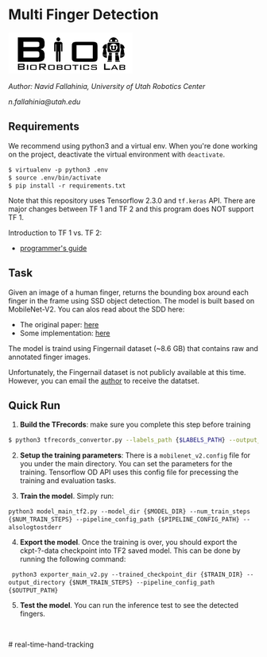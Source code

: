 # Multi Finger Detection 
[![alt tag](data/logo.png)](http://robotics.coe.utah.edu/)

_Author: Navid Fallahinia, University of Utah Robotics Center_

_n.fallahinia@utah.edu_

## Requirements

We recommend using python3 and a virtual env. When you're done working on the project, deactivate the virtual environment with `deactivate`.

```
$ virtualenv -p python3 .env
$ source .env/bin/activate
$ pip install -r requirements.txt
```

Note that this repository uses Tensorflow 2.3.0 and `tf.keras` API. There are major changes between TF 1 and TF 2 and this program does NOT support TF 1. 

Introduction to TF 1 vs. TF 2:
- [programmer's guide](https://www.tensorflow.org/guide/migrate)

## Task

Given an image of a human finger, returns the bounding box around each finger in the frame using SSD object detection. The model is built based on MobileNet-V2. You can alos read about the SDD here:

- The original paper: [here](https://arxiv.org/abs/1512.02325)
- Some implementation: [here](https://towardsdatascience.com/understanding-ssd-multibox-real-time-object-detection-in-deep-learning-495ef744fab)

The model is traind using Fingernail dataset (~8.6 GB) that contains raw and annotated finger images. 

Unfortunately, the Fingernail dataset is not publicly available at this time. However, you can email the [author](n.fallahinia@utah.edu) to receive the datatset. 

## Quick Run

1. **Build the TFrecords**: make sure you complete this step before training

```bash
$ python3 tfrecords_convertor.py --labels_path {$LABELS_PATH} --output_path {$OUTPUT_PATH} --image_dir {$IMAGE_DIR}
```

2. **Setup the training parameters**: There is a `mobilenet_v2.config` file for you under the main directory. You can set the parameters for the training. Tensorflow OD API uses this config file for precessing the training and evaluation tasks.

3. **Train the model**. Simply run:
```
python3 model_main_tf2.py --model_dir {$MODEL_DIR} --num_train_steps {$NUM_TRAIN_STEPS} --pipeline_config_path {$PIPELINE_CONFIG_PATH} --alsologtostderr 
```
4. **Export the model**. Once the training is over, you should export the ckpt-?-data checkpoint into TF2 saved model. This can be done by running the following command:
```
 python3 exporter_main_v2.py --trained_checkpoint_dir {$TRAIN_DIR} --output_directory {$NUM_TRAIN_STEPS} --pipeline_config_path {$OUTPUT_PATH} 
```
 5. **Test the model**. You can run the inference test to see the detected fingers.

<p align="center">
    <img src="data/img1.png" width="250" title="">
    <img src="data/img2.png" width="250" alt="">
    <img src="data/img3.png" width="250" alt="">
    <img src="data/img4.png" width="250" alt="">
</p>
# real-time-hand-tracking
